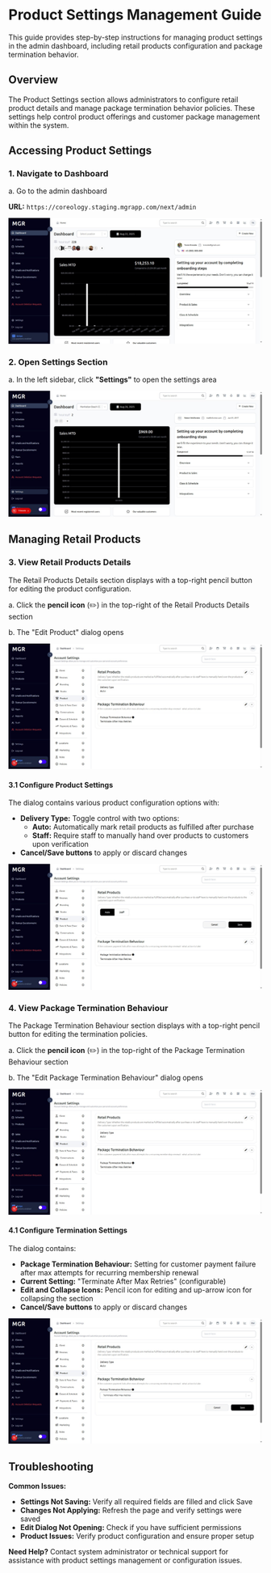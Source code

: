 # Product Settings Management Guide

This guide provides step-by-step instructions for managing product settings in the admin dashboard, including retail products configuration and package termination behavior.

## Overview

The Product Settings section allows administrators to configure retail product details and manage package termination behavior policies. These settings help control product offerings and customer package management within the system.

## Accessing Product Settings

### 1. Navigate to Dashboard

a. Go to the admin dashboard

**URL:** `https://coreology.staging.mgrapp.com/next/admin`

![Admin Dashboard](images/dashboard.png)

### 2. Open Settings Section

a. In the left sidebar, click **"Settings"** to open the settings area

![Settings Section](images/settings-section.png)

## Managing Retail Products

### 3. View Retail Products Details

The Retail Products Details section displays with a top-right pencil button for editing the product configuration.

a. Click the **pencil icon** (✏️) in the top-right of the Retail Products Details section

b. The "Edit Product" dialog opens

![Retail Products Details](images/retail-products-details.png)

#### 3.1 Configure Product Settings

The dialog contains various product configuration options with:
- **Delivery Type:** Toggle control with two options:
  - **Auto:** Automatically mark retail products as fulfilled after purchase
  - **Staff:** Require staff to manually hand over products to customers upon verification
- **Cancel/Save buttons** to apply or discard changes

![Edit Product](images/edit-product.png)

### 4. View Package Termination Behaviour

The Package Termination Behaviour section displays with a top-right pencil button for editing the termination policies.

a. Click the **pencil icon** (✏️) in the top-right of the Package Termination Behaviour section

b. The "Edit Package Termination Behaviour" dialog opens

![Package Termination Behaviour](images/package-termination-behaviour.png)

#### 4.1 Configure Termination Settings

The dialog contains:
- **Package Termination Behaviour:** Setting for customer payment failure after max attempts for recurring membership renewal
- **Current Setting:** "Terminate After Max Retries" (configurable)
- **Edit and Collapse Icons:** Pencil icon for editing and up-arrow icon for collapsing the section
- **Cancel/Save buttons** to apply or discard changes

![Edit Package Termination](images/edit-package-termination.png)

## Troubleshooting

**Common Issues:**
- **Settings Not Saving:** Verify all required fields are filled and click Save
- **Changes Not Applying:** Refresh the page and verify settings were saved
- **Edit Dialog Not Opening:** Check if you have sufficient permissions
- **Product Issues:** Verify product configuration and ensure proper setup

**Need Help?** Contact system administrator or technical support for assistance with product settings management or configuration issues.
